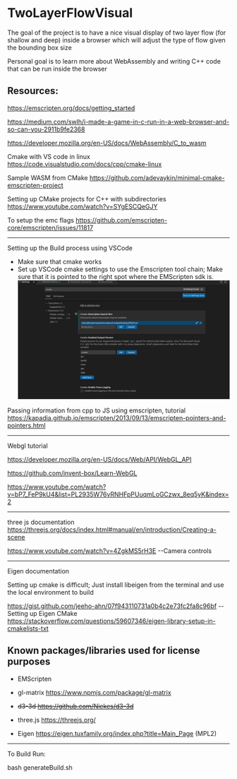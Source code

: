 # TwoLayerFlowVisual

The goal of the project is to have a nice visual display of
two layer flow (for shallow and deep) inside a browser
which will adjust the type of flow given the bounding box size

Personal goal is to learn more about WebAssembly and writing
C++ code that can be run inside the browser

## Resources:

https://emscripten.org/docs/getting_started

https://medium.com/swlh/i-made-a-game-in-c-run-in-a-web-browser-and-so-can-you-2911b9fe2368

https://developer.mozilla.org/en-US/docs/WebAssembly/C_to_wasm

Cmake with VS code in linux
https://code.visualstudio.com/docs/cpp/cmake-linux

Sample WASM from CMake
https://github.com/adevaykin/minimal-cmake-emscripten-project

Setting up CMake projects for C++ with subdirectories
https://www.youtube.com/watch?v=SYgESCQeGJY

To setup the emc flags
https://github.com/emscripten-core/emscripten/issues/11817

---

Setting up the Build process using VSCode

- Make sure that cmake works
- Set up VSCode cmake settings to use the Emscripten tool chain; Make sure that it is pointed to the right spot where the EMScripten sdk is.
  ![Screenshot](README_Images/VSCodeEMScripten.png)

Passing information from cpp to JS using emscripten, tutorial
https://kapadia.github.io/emscripten/2013/09/13/emscripten-pointers-and-pointers.html

---

Webgl tutorial

https://developer.mozilla.org/en-US/docs/Web/API/WebGL_API

https://github.com/invent-box/Learn-WebGL

https://www.youtube.com/watch?v=bP7_FeP9kU4&list=PL2935W76vRNHFpPUuqmLoGCzwx_8eq5yK&index=2

---

three js documentation
https://threejs.org/docs/index.html#manual/en/introduction/Creating-a-scene

https://www.youtube.com/watch?v=4ZgkMS5rH3E --Camera controls

---

Eigen documentation

Setting up cmake is difficult; 
Just install libeigen from the terminal
and use the local environment to build

https://gist.github.com/jeeho-ahn/07f943110731a0b4c2e73fc2fa8c96bf -- Setting up Eigen CMake
https://stackoverflow.com/questions/59607346/eigen-library-setup-in-cmakelists-txt

## Known packages/libraries used for license purposes

- EMScripten
- gl-matrix https://www.npmjs.com/package/gl-matrix

- ~~d3-3d https://github.com/Niekes/d3-3d~~

- three.js https://threejs.org/

- Eigen https://eigen.tuxfamily.org/index.php?title=Main_Page (MPL2)

---

To Build
Run:

bash generateBuild.sh

